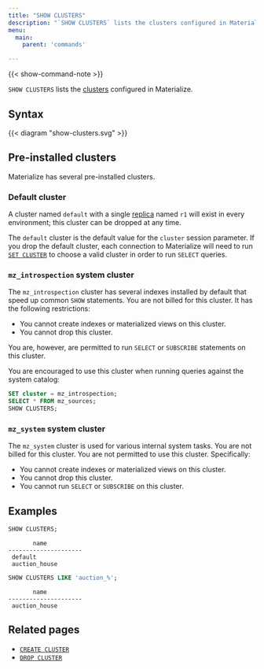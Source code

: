 ```yaml
---
title: "SHOW CLUSTERS"
description: "`SHOW CLUSTERS` lists the clusters configured in Materialize."
menu:
  main:
    parent: 'commands'

---
```


{{< show-command-note >}}

`SHOW CLUSTERS` lists the [clusters](/overview/key-concepts/#clusters) configured in Materialize.

## Syntax

{{< diagram "show-clusters.svg" >}}

## Pre-installed clusters

Materialize has several pre-installed clusters.

### Default cluster

A cluster named `default` with a single [replica](/overview/key-concepts/#cluster-replicas) named `r1` will exist in every environment; this cluster can be dropped at any time.

The `default` cluster is the default value for the `cluster` session parameter.
If you drop the default cluster, each connection to Materialize will need to run
[`SET CLUSTER`](/sql/select/#ad-hoc-queries) to choose a valid cluster in order
to run `SELECT` queries.

### `mz_introspection` system cluster

The `mz_introspection` cluster has several indexes installed by default that
speed up common `SHOW` statements. You are not billed for this cluster.
It has the following restrictions:

  * You cannot create indexes or materialized views on this cluster.
  * You cannot drop this cluster.

You are, however, are permitted to run `SELECT` or `SUBSCRIBE` statements on
this cluster.

You are encouraged to use this cluster when running queries against the
system catalog:

```sql
SET cluster = mz_introspection;
SELECT * FROM mz_sources;
SHOW CLUSTERS;
```

### `mz_system` system cluster

The `mz_system` cluster is used for various internal system tasks. You are not
billed for this cluster. You are not permitted to use this cluster.
Specifically:

  * You cannot create indexes or materialized views on this cluster.
  * You cannot drop this cluster.
  * You cannot run `SELECT` or `SUBSCRIBE` on this cluster.

## Examples

```sql
SHOW CLUSTERS;
```

```nofmt
       name
---------------------
 default
 auction_house
```

```sql
SHOW CLUSTERS LIKE 'auction_%';
```

```nofmt
       name
---------------------
 auction_house
```


## Related pages

- [`CREATE CLUSTER`](../create-cluster)
- [`DROP CLUSTER`](../drop-cluster)
